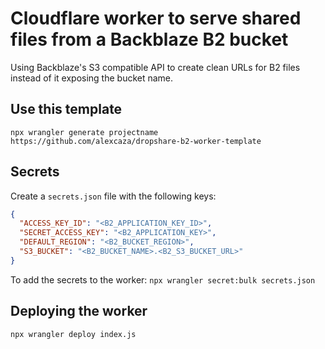 # Cloudflare worker to serve shared files from a Backblaze B2 bucket

Using Backblaze's S3 compatible API to create clean URLs for B2 files instead of it exposing the bucket name.

## Use this template

```
npx wrangler generate projectname https://github.com/alexcaza/dropshare-b2-worker-template
```

## Secrets

Create a `secrets.json` file with the following keys:

```json
{
  "ACCESS_KEY_ID": "<B2_APPLICATION_KEY_ID>",
  "SECRET_ACCESS_KEY": "<B2_APPLICATION_KEY>",
  "DEFAULT_REGION": "<B2_BUCKET_REGION>",
  "S3_BUCKET": "<B2_BUCKET_NAME>.<B2_S3_BUCKET_URL>"
}
```

To add the secrets to the worker:
`npx wrangler secret:bulk secrets.json`

## Deploying the worker

`npx wrangler deploy index.js`
